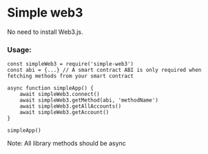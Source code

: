 # Simple web3

No need to install Web3.js.


### Usage:


```
const simpleWeb3 = require('simple-web3')
const abi = {...} // A smart contract ABI is only required when fetching methods from your smart contract

async function simpleApp() {
    await simpleWeb3.connect()
    await simpleWeb3.getMethod(abi, 'methodName')
    await simpleWeb3.getAllAccounts()
    await simpleWeb3.getAccount()
}

simpleApp()
``` 

Note: All library methods should be async
